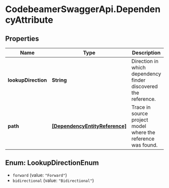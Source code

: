 # CodebeamerSwaggerApi.DependencyAttribute

## Properties
Name | Type | Description | Notes
------------ | ------------- | ------------- | -------------
**lookupDirection** | **String** | Direction in which dependency finder discovered the reference. | [optional] 
**path** | [**[DependencyEntityReference]**](DependencyEntityReference.md) | Trace in source project model where the reference was found. | [optional] 

<a name="LookupDirectionEnum"></a>
## Enum: LookupDirectionEnum

* `forward` (value: `"Forward"`)
* `bidirectional` (value: `"Bidirectional"`)

